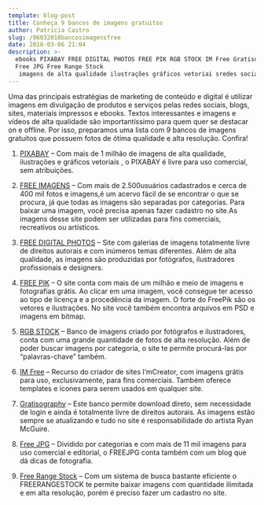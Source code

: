 ```yaml
---
template: blog-post
title: Conheça 9 bancos de imagens gratuitos
author: Patrícia Castro
slug: /06032018bancosimagensfree
date: 2018-03-06 21:04
description: >-
  ebooks PIXABAY FREE DIGITAL PHOTOS FREE PIK RGB STOCK IM Free Gratisography
  Free JPG Free Range Stock
   imagens de alta qualidade ilustrações gráficos vetoriai sredes sociais blogs sites materiais impressos marketing  conteúdo digital
---
```

<!--StartFragment-->

Uma das principais estratégias de marketing de conteúdo e digital é utilizar imagens em divulgação de produtos e serviços pelas redes sociais, blogs, sites, materiais impressos e ebooks. Textos interessantes e imagens e vídeos de alta qualidade são importantíssimo para quem quer se destacar on e offline. Por isso, preparamos uma lista com 9 bancos de imagens gratuitos que possuem fotos de ótima qualidade e alta resolução. Confira!

1. [PIXABAY](https://pixabay.com/pt/) – Com mais de 1 milhão de imagens de alta qualidade, ilustrações e gráficos vetoriais , o PIXABAY é livre para uso comercial, sem atribuições.

2. [FREE IMAGENS](https://pt.freeimages.com/) – Com mais de 2.500usuários cadastrados e cerca de 400 mil fotos e imagens,é um acervo fácil de se encontrar o que se procura, já que todas as imagens são separadas por categorias. Para baixar uma imagem, você precisa apenas fazer cadastro no site.As imagens desse site podem ser utilizadas para fins comerciais, recreativos ou artísticos.

3. [FREE DIGITAL PHOTOS](http://www.freedigitalphotos.net/) – Site com galerias de imagens totalmente livre de direitos autorais e com inúmeros temas diferentes. Além de alta qualidade, as imagens são produzidas por fotógrafos, ilustradores profissionais e designers.

4. [FREE PIK](https://www.freepik.com/) – O site conta com mais de um milhão e meio de imagens e fotografias grátis. Ao clicar em uma imagem, você consegue ter acesso ao tipo de licença e a procedência da imagem. O forte do FreePik são os vetores e ilustrações. No site você também encontra arquivos em PSD e imagens em bitmap.

5. [RGB STOCK](http://www.rgbstock.com/) – Banco de imagens criado por fotógrafos e ilustradores, conta com uma grande quantidade de fotos de alta resolução. Além de poder buscar imagens por categoria, o site te permite procurá-las por “palavras-chave” também.

6. [IM Free](http://imcreator.com/free/occupations) – Recurso do criador de sites I’mCreator, com imagens grátis para uso, exclusivamente, para fins comerciais. Também oferece templates e ícones para serem usados em qualquer site.

7. [Gratisography](https://gratisography.com/) – Este banco permite download direto, sem necessidade de login e ainda é totalmente livre de direitos autorais. As imagens estão sempre se atualizando e tudo no site é responsabilidade do artista Ryan McGuire.

8. [Free JPG](http://en.freejpg.com.ar/) – Dividido por categorias e com mais de 11 mil imagens para uso comercial e editorial, o FREEJPG conta também com um blog que dá dicas de fotografia.

9. [Free Range Stock](https://freerangestock.com/) – Com um sistema de busca bastante eficiente o FREERANGESTOCK te permite baixar imagens com quantidade ilimitada e em alta resolução, porém é preciso fazer um cadastro no site.

<!--EndFragment-->